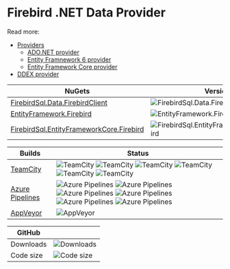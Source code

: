 # Firebird .NET Data Provider

Read more:

* [Providers](Provider/readme.txt)
	* [ADO.NET provider](Provider/docs/ado-net.md)
	* [Entity Framnework 6 provider](Provider/docs/entity-framework-6.md)
	* [Entity Framework Core provider](Provider/docs/entity-framework-core.md)
* [DDEX provider](DDEX/readme.txt)

| NuGets | Version | Downloads |
|--------|---------|-----------|
| [FirebirdSql.Data.FirebirdClient](https://www.nuget.org/packages/FirebirdSql.Data.FirebirdClient) | ![FirebirdSql.Data.FirebirdClient](https://img.shields.io/nuget/v/FirebirdSql.Data.FirebirdClient.svg) | ![FirebirdSql.Data.FirebirdClient](https://img.shields.io/nuget/dt/FirebirdSql.Data.FirebirdClient.svg) |
| [EntityFramework.Firebird](https://www.nuget.org/packages/EntityFramework.Firebird) | ![EntityFramework.Firebird](https://img.shields.io/nuget/v/EntityFramework.Firebird.svg) | ![EntityFramework.Firebird](https://img.shields.io/nuget/dt/EntityFramework.Firebird.svg) | 
| [FirebirdSql.EntityFrameworkCore.Firebird](https://www.nuget.org/packages/FirebirdSql.EntityFrameworkCore.Firebird) | ![FirebirdSql.EntityFrameworkCore.Firebird](https://img.shields.io/nuget/v/FirebirdSql.EntityFrameworkCore.Firebird.svg) | ![FirebirdSql.EntityFrameworkCore.Firebird](https://img.shields.io/nuget/dt/FirebirdSql.EntityFrameworkCore.Firebird.svg) | 

| Builds | Status |
|--------|--------|
| [TeamCity](https://teamcity.jetbrains.com/project.html?projectId=OpenSourceProjects_FirebirdClient) | ![TeamCity](https://img.shields.io/teamcity/http/teamcity.jetbrains.com/e/OpenSourceProjects_FirebirdClient_ProviderFb30Default.svg) ![TeamCity](https://img.shields.io/teamcity/http/teamcity.jetbrains.com/e/OpenSourceProjects_FirebirdClient_EFCoreFb30Default.svg) ![TeamCity](https://img.shields.io/teamcity/http/teamcity.jetbrains.com/e/OpenSourceProjects_FirebirdClient_Ef6fb30Default.svg) ![TeamCity](https://img.shields.io/teamcity/http/teamcity.jetbrains.com/e/OpenSourceProjects_FirebirdClient_ProviderFb25sc.svg) ![TeamCity](https://img.shields.io/teamcity/http/teamcity.jetbrains.com/e/OpenSourceProjects_FirebirdClient_EFCoreFb25sc.svg) ![TeamCity](https://img.shields.io/teamcity/http/teamcity.jetbrains.com/e/OpenSourceProjects_FirebirdClient_Ef6fb25sc.svg) |
| [Azure Pipelines](https://dev.azure.com/FirebirdClient/CI/_build) | ![Azure Pipelines](https://img.shields.io/azure-devops/build/FirebirdClient/CI/1.svg) ![Azure Pipelines](https://img.shields.io/azure-devops/build/FirebirdClient/CI/3.svg) ![Azure Pipelines](https://img.shields.io/azure-devops/build/FirebirdClient/CI/2.svg) ![Azure Pipelines](https://img.shields.io/azure-devops/build/FirebirdClient/CI/4.svg) ![Azure Pipelines](https://img.shields.io/azure-devops/build/FirebirdClient/CI/6.svg) ![Azure Pipelines](https://img.shields.io/azure-devops/build/FirebirdClient/CI/5.svg) |
| [AppVeyor](https://ci.appveyor.com/project/cincura_net/firebirdsql-data-firebirdclient/history) | ![AppVeyor](https://img.shields.io/appveyor/ci/cincura_net/firebirdsql-data-firebirdclient/master.svg) |

| GitHub |  |
|--------|--|
| Downloads | ![Downloads](https://img.shields.io/github/downloads/firebirdsql/netprovider/total.svg) |
| Code size | ![Code size](https://img.shields.io/github/languages/code-size/firebirdsql/netprovider.svg) |
